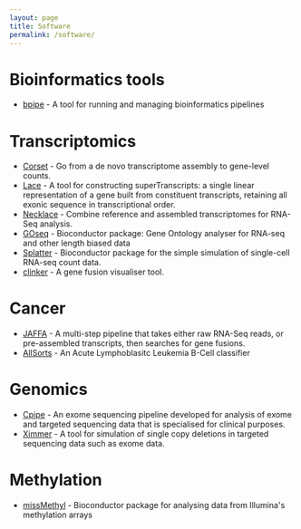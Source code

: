 ```yaml
---
layout: page
title: Software
permalink: /software/
---
```


# Bioinformatics tools
* [bpipe](http://docs.bpipe.org/) - A tool for running and managing bioinformatics pipelines

# Transcriptomics
* [Corset](https://github.com/Oshlack/Corset/wiki) - Go from a de novo transcriptome assembly to gene-level counts.
* [Lace](https://github.com/Oshlack/Lace/wiki) - A tool for constructing superTranscripts: a single linear representation of a gene built from constituent transcripts, retaining all exonic sequence in transcriptional order.
* [Necklace](https://github.com/Oshlack/necklace/wiki) - Combine reference and assembled transcriptomes for RNA-Seq analysis.
* [GOseq](http://bioconductor.org/packages/release/bioc/html/goseq.html) - Bioconductor package: Gene Ontology analyser for RNA-seq and other length biased data
* [Splatter](https://github.com/Oshlack/splatter) - Bioconductor package for the simple simulation of single-cell RNA-seq count data.
* [clinker](https://github.com/Oshlack/Clinker) - A gene fusion visualiser tool.

# Cancer
* [JAFFA](https://github.com/Oshlack/JAFFA/wiki) - A multi-step pipeline that takes either raw RNA-Seq reads, or pre-assembled transcripts, then searches for gene fusions.
* [AllSorts](https://github.com/Oshlack/AllSorts) - An Acute Lymphoblasitc Leukemia B-Cell classifier

# Genomics
* [Cpipe](https://melbournegenomics.github.io/) - An exome sequencing pipeline developed for analysis of exome and targeted sequencing data that is specialised for clinical purposes.
* [Ximmer](http://ximmer.org/) - A tool for simulation of single copy deletions in targeted sequencing data such as exome data.

# Methylation
* [missMethyl](http://www.bioconductor.org/packages/release/bioc/html/missMethyl.html) - Bioconductor package for analysing data from Illumina's methylation arrays
